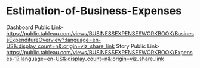 # Estimation-of-Business-Expenses



Dashboard Public Link-https://public.tableau.com/views/BUSINESSEXPENSESWORKBOOK/BusinessExpenditureOverview?:language=en-US&:display_count=n&:origin=viz_share_link
Story Public Link-https://public.tableau.com/views/BUSINESSEXPENSESWORKBOOK/Expenses-1?:language=en-US&:display_count=n&:origin=viz_share_link
